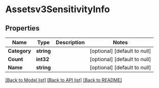 # Assetsv3SensitivityInfo

## Properties
Name | Type | Description | Notes
------------ | ------------- | ------------- | -------------
**Category** | **string** |  | [optional] [default to null]
**Count** | **int32** |  | [optional] [default to null]
**Name** | **string** |  | [optional] [default to null]

[[Back to Model list]](../README.md#documentation-for-models) [[Back to API list]](../README.md#documentation-for-api-endpoints) [[Back to README]](../README.md)

